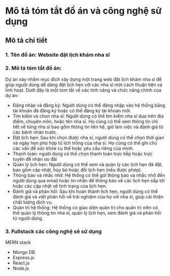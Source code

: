 # Mô tả tóm tắt đồ án và công nghệ sử dụng

## Mô tả chi tiết

### 1. Tên đồ án: Website đặt lịch khám nha sĩ

### 2. Mô tả tóm tắt đồ án:

Dự án này nhằm mục đích xây dựng một trang web đặt lịch khám nha sĩ để giúp người dùng dễ dàng đặt lịch hẹn với các nha sĩ một cách thuận tiện và linh hoạt. Dưới đây là một tóm tắt về các tính năng và chức năng chính của dự án:

- Đăng nhập và đăng ký: Người dùng có thể đăng nhập vào hệ thống bằng tài khoản đã đăng ký hoặc có thể đăng ký tài khoản mới.
- Tìm kiếm và chọn nha sĩ: Người dùng có thể tìm kiếm nha sĩ dựa trên địa điểm, chuyên môn, hoặc tên nha sĩ. Họ cũng có thể xem thông tin chi tiết về từng nha sĩ bao gồm thông tin liên hệ, giờ làm việc và đánh giá từ các bệnh nhân trước.
- Đặt lịch hẹn: Sau khi chọn được nha sĩ, người dùng có thể chọn thời gian và ngày hẹn phù hợp từ lịch trống của nha sĩ. Họ cũng có thể ghi chú các vấn đề sức khỏe cụ thể hoặc yêu cầu riêng của mình.
- Thanh toán: người dùng có thể chọn thanh toán trực tiếp hoặc trực tuyến để nhận ưu đãi
- Quản lý lịch hẹn: Người dùng có thể xem và quản lý các lịch hẹn đã đặt, bao gồm cập nhật, hủy bỏ hoặc đổi lịch hẹn (nếu được phép).
- Thông báo và nhắc nhở: Hệ thống có thể gửi thông báo và nhắc nhở đến người dùng qua email hoặc tin nhắn để thông báo về các lịch hẹn sắp tới hoặc các cập nhật về tình trạng của lịch hẹn.
- Đánh giá và phản hồi: Sau khi hoàn thành lịch hẹn, người dùng có thể đánh giá và viết phản hồi về trải nghiệm của họ với nha sĩ, giúp cải thiện chất lượng dịch vụ.
- Quản trị hệ thống: Hệ thống có giao diện quản trị cho quản trị viên có thể quản lý thông tin nha sĩ, quản lý lịch hẹn, xem đánh giá và phản hồi từ người dùng.

### 3. Fullstack các công nghệ sẽ sử dụng

MERN stack

- Mongo DB
- Express.js
- React.js
- Node.js
